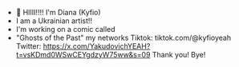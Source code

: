 - 👋 HIIII!!!! I'm Diana (Kyfio)
- I am a Ukrainian artist!!
- I'm working on a comic called
-  "Ghosts of the Past"
my networks
Tiktok: tiktok.com/@kyfioyeah
Twitter:
https://x.com/YakudovichYEAH?t=vsKDmd0WSwCEYgdzyW75ww&s=09
 Thank you! Bye!
